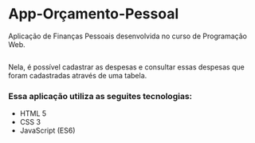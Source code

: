 # App-Orçamento-Pessoal

<p>Aplicação de Finanças Pessoais desenvolvida no curso de Programação Web.</p>

<img src=""/>

<p>Nela, é possível cadastrar as despesas e consultar essas despesas que foram cadastradas através de uma tabela.</p>

<h3>Essa aplicação utiliza as seguites tecnologias:</h3>
<ul>
  <li>
    <span>HTML 5</span>
  </li>
  
  <li>
    <span>CSS 3</span>
  </li>
  
  <li>
    <span>JavaScript (ES6)</span>
  </li>
